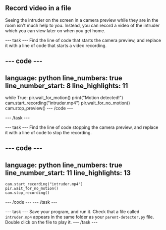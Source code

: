 ## Record video in a file

Seeing the intruder on the screen in a camera preview while they are in the room isn't much help to you. Instead, you can record a video of the intruder which you can view later on when you get home.

--- task ---
Find the line of code that starts the camera preview, and replace it with a line of code that starts a video recording.

--- code ---
---
language: python
line_numbers: true
line_number_start: 8
line_highlights: 11
---
while True:
	pir.wait_for_motion()
	print("Motion detected!")
    cam.start_recording("intruder.mp4")	
    pir.wait_for_no_motion()
    cam.stop_preview()
--- /code ---

--- /task ---

--- task ---
Find the line of code stopping the camera preview, and replace it with a line of code to stop the recording.

--- code ---
---
language: python
line_numbers: true
line_number_start: 11
line_highlights: 13
---
    cam.start_recording("intruder.mp4")	
    pir.wait_for_no_motion()
    cam.stop_recording()
--- /code ---
--- /task ---

--- task ---
Save your program, and run it. Check that a file called `intruder.mp4` appears in the same folder as your `parent-detector.py` file. Double click on the file to play it.
--- /task ---



